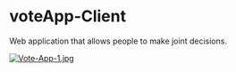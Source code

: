 # voteApp-Client
Web application that allows people to make joint decisions.

[![Vote-App-1.jpg](https://i.postimg.cc/qqdk6JrW/Vote-App-1.jpg)](https://postimg.cc/hzpFHqf0)
